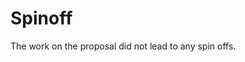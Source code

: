 Spinoff
=======
<!-- Describe any spinoffs / future ideas about peps, or future consequences of the proposal
-->

The work on the proposal did not lead to any spin offs.